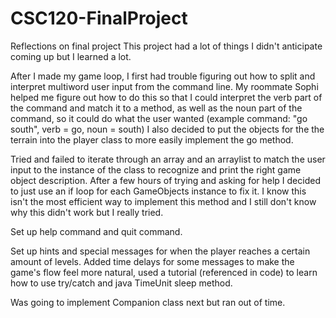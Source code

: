# CSC120-FinalProject

Reflections on final project
This project had a lot of things I didn't anticipate coming up but I learned a lot.

After I made my game loop, I first had trouble figuring out how to split and interpret multiword user input from the command line. My roommate Sophi helped me figure out how to do this so that I could interpret the verb part of the command and match it to a method, as well as the noun part of the command, so it could do what the user wanted (example command: "go south", verb = go, noun =  south) 
I also decided to put the objects for the the terrain into the player class to more easily implement the go method. 

Tried and failed to iterate through an array and an arraylist to match the user input to the instance of the class to recognize and print the right game object description. After a few hours of trying and asking for help I decided to just use an if loop for each GameObjects instance to fix it. I know this isn't the most efficient way to implement this method and I still don't know why this didn't work but I really tried.

Set up help command and quit command. 

Set up hints and special messages for when the player reaches a certain amount of levels. Added time delays for some messages to make the game's flow feel more natural, used a tutorial (referenced in code) to learn how to use try/catch and java TimeUnit sleep method. 

Was going to implement Companion class next but ran out of time.